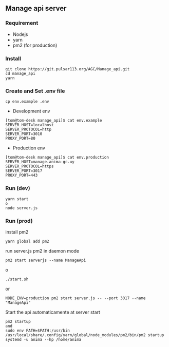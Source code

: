 ## Manage api server 

### Requirement 

* Nodejs
* yarn 
* pm2 (for production)

### Install 

```
git clone https://git.pulsar113.org/AGC/Manage_api.git
cd manage_api
yarn

```

### Create and Set .env file 

```
cp env.example .env

```
* Development env

```
[tom@tom-desk manage_api]$ cat env.example 
SERVER_HOST=localhost
SERVER_PROTOCOL=http
SERVER_PORT=3010
PROXY_PORT=80

```
* Production env
```
[tom@tom-desk manage_api]$ cat env.production 
SERVER_HOST=manage.anima-gc.uy
SERVER_PROTOCOL=https
SERVER_PORT=3017
PROXY_PORT=443
```

### Run (dev) 
```
yarn start 
o
node server.js
```

### Run (prod)

install pm2 

```
yarn global add pm2

```
run server.js pm2 in daemon mode
```
pm2 start serverjs --name ManageApi
```
o
```
./start.sh
```
or 
```
NODE_ENV=production pm2 start server.js -- --port 3017 --name "ManageApi" 
```

Start the api automaticamente at server start 

```
pm2 startup
and
sudo env PATH=$PATH:/usr/bin /usr/local/share/.config/yarn/global/node_modules/pm2/bin/pm2 startup systemd -u anima --hp /home/anima

```